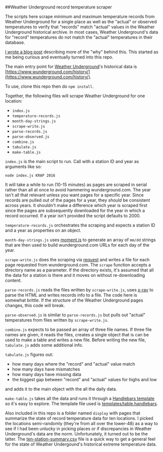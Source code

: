 ##Weather Underground record temperature scraper

The scripts here scrape minimum and maximum temperature records from Weather Underground for a single place as well as the "actual" or observed temperatures to verify that "records" match "actual" values in the Weather Underground historical archive. In most cases, Weather Underground's data for "record" temperatures do not match the "actual" temperatures in their database.

[I wrote a blog post](https://derekswingley.com/2016/12/23/weather-underground-historical-temperature-data-comparisons/) describing more of the "why" behind this. This started as me being curious and eventually turned into this repo.

The main entry point for [Weather Underground](https://www.wunderground.com/)'s historical data is [https://www.wunderground.com/history/](https://www.wunderground.com/history/). 

To use, clone this repo then do `npm install`.

Together, the following files will scrape Weather Underground for one location:

- `index.js`
- `temperature-records.js`
- `month-day-strings.js`
- `scrape-write.js`
- `parse-records.js`
- `parse-observed.js`
- `combine.js`
- `tabulate.js`
- `make-table.js`

`index.js` is the main script to run. Call with a station ID and year as arguments like so:

`node index.js KRAP 2016`

It will take a while to run (10-15 minutes) as pages are scraped in serial rather than all at once to avoid hammering wunderground.com. The year isn't all that relevant unless you want pages for a specific year. Since records are pulled out of the pages for a year, they _should_ be consistent across years. It shouldn't make a difference which year is scraped first since the pages are subsequently downloaded for the year in which a record occurred. If a year isn't provided the script defaults to 2000.

`temperature-records.js` orchestrates the scraping and expects a station ID and a year as properties on an object.

`month-day-strings.js` uses [moment.js](http://momentjs.com/) to generate an array of `mm/dd` strings that are then used to build wunderground.com URLs for each day of the year.

`scrape-write.js` does the scraping via [request](https://github.com/request/request) and writes a file for each page requested from wunderground.com. The `scrape` function accepts a directory name as a parameter. If the directory exists, it's assumed that all the data for a station is there and it moves on without re-downloading content.

`parse-records.js` reads the files written by `scrape-write.js`, uses [x-ray](https://github.com/lapwinglabs/x-ray) to parse the HTML and writes records info to a file. The code here is somewhat brittle. If the structure of the Weather Underground pages changes, this code will break.

`parse-observed.js` is similar to `parse-records.js` but pulls out "actual" temperatures from files written by `scrape-write.js`.

`combine.js` expects to be passed an array of three file names. If three file names are given, it reads the files, creates a single object that is can be used to make a table and writes a new file. Before writing the new file, `tabulate.js` adds some additional info.

`tabulate.js` figures out:

- how many days where the "record" and "actual" value match
- how many days have mismatches
- how many days have missing data
- the biggest gap between "record" and "actual" values for highs and low

and adds it to the main object with the all the daily data.

`make-table.js` takes all the data and runs it through a [Handlebars template](http://handlebarsjs.com/) so it's easy to explore. The template file used is [templates/table.handlebars](templates/table.handlebars).

Also included in this repo is a folder named `display` with pages that summarize the state of record temperature data for ten locations. I picked the locations semi-randomly (they're from all over the lower-48) as a way to see if I had been unlucky in picking places or if discrepancies in Weather Underground's data are the norm. Unfortunately, it turned out to be the latter. The [ten-station-summary.csv](display/ten-station-summary.csv) file is a quick way to get a general feel for the state of Weather Undergound's historical extreme temperature data.


